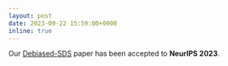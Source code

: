 ```yaml
---
layout: post
date: 2023-09-22 15:59:00+0900
inline: true
---
```


Our [Debiased-SDS](https://arxiv.org/abs/2303.15413) paper has been accepted to **NeurIPS 2023**.
